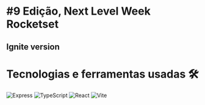 # #9 Edição, Next Level Week Rocketset

## Ignite version

# Tecnologias e ferramentas usadas 🛠

![Express](https://img.shields.io/badge/-Express-339999?style=flat-square&logo=express)
![TypeScript](https://img.shields.io/badge/-TypeScript-235a97?style=flat-square&logo=typescript&logoColor=ffffff)
![React](https://img.shields.io/badge/-React-61DAFB?style=flat-square&logo=react&logoColor=ffffff)
![Vite](https://img.shields.io/badge/-Vite-8500fd?style=flat-square&logo=vite&logoColor=ffca22)
